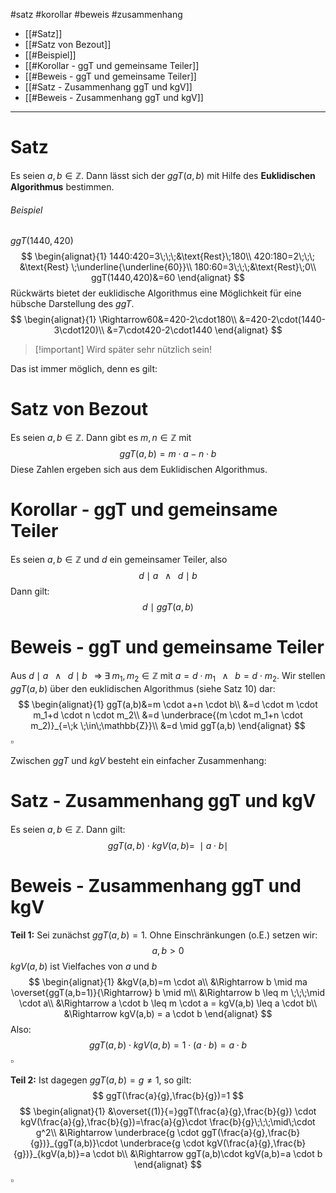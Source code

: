 #satz #korollar #beweis #zusammenhang 

- [[#Satz]]
- [[#Satz von Bezout]]
- [[#Beispiel]]
- [[#Korollar - ggT und gemeinsame Teiler]]
- [[#Beweis - ggT und gemeinsame Teiler]]
- [[#Satz - Zusammenhang ggT und kgV]]
- [[#Beweis - Zusammenhang ggT und kgV]]
-----
# Satz
Es seien $a,b \in \mathbb{Z}$. Dann lässt sich der $ggT(a,b)$ mit Hilfe des **Euklidischen Algorithmus** bestimmen.

###### Beispiel
$ggT(1440,420)$
$$
\begin{alignat}{1}
1440:420=3\;\;\;&\text{Rest}\;180\\
420:180=2\;\;\; &\text{Rest} \;\underline{\underline{60}}\\
180:60=3\;\;\;&\text{Rest}\;0\\
ggT(1440,420)&=60
\end{alignat}
$$
Rückwärts bietet der euklidische Algorithmus eine Möglichkeit für eine hübsche Darstellung des $ggT$.$$
\begin{alignat}{1}
\Rightarrow60&=420-2\cdot180\\
&=420-2\cdot(1440-3\cdot120)\\
&=7\cdot420-2\cdot1440
\end{alignat}
$$
> [!important] Wird später sehr nützlich sein!

Das ist immer möglich, denn es gilt:
# Satz von Bezout
Es seien $a,b \in\mathbb{Z}$. Dann gibt es $m,n \in\mathbb{Z}$ mit $$
ggT(a,b)=m \cdot a-n \cdot b
$$
Diese Zahlen ergeben sich aus dem Euklidischen Algorithmus.

# Korollar - ggT und gemeinsame Teiler
Es seien $a,b \in \mathbb{Z}$ und $d$ ein gemeinsamer Teiler, also $$
d \mid a \;\;\;\land\;\;\;d \mid b
$$
Dann gilt:$$
d \mid ggT(a,b)
$$
# Beweis - ggT und gemeinsame Teiler
Aus $d \mid a \;\;\;\land\;\;\;d \mid b\;\;\;\Rightarrow\;\exists\;m_1,m_2 \in \mathbb{Z}$ mit $a=d \cdot m_1\;\;\;\land\;\;\;b=d \cdot m_2$. Wir stellen $ggT(a,b)$ über den euklidischen Algorithmus (siehe Satz 10) dar:$$
\begin{alignat}{1}
ggT(a,b)&=m \cdot a+n \cdot b\\
&=d \cdot m \cdot m_1+d \cdot n \cdot m_2\\
&=d \underbrace{(m \cdot m_1+n \cdot m_2)}_{=\;k \;\in\;\mathbb{Z}}\\
&=d \mid ggT(a,b)
\end{alignat}
$$
$\square$


Zwischen $ggT$ und $kgV$ besteht ein einfacher Zusammenhang:
# Satz - Zusammenhang ggT und kgV
Es seien $a,b \in\mathbb{Z}$.
Dann gilt:$$
ggT(a,b)\cdot kgV(a,b)=\;\mid a \cdot b \mid
$$
# Beweis - Zusammenhang ggT und kgV
**Teil 1:** Sei zunächst $ggT(a,b)=1$. Ohne Einschränkungen (o.E.) setzen wir:$$
a,b > 0
$$
$kgV(a,b)$ ist Vielfaches von $a$ und $b$ $$
\begin{alignat}{1}
&kgV(a,b)=m \cdot a\\
&\Rightarrow b \mid ma \overset{ggT(a,b=1)}{\Rightarrow} b \mid m\\
&\Rightarrow b \leq m \;\;\;\mid \cdot a\\
&\Rightarrow a \cdot b \leq m \cdot a = kgV(a,b) \leq a \cdot b\\
&\Rightarrow kgV(a,b) = a \cdot b
\end{alignat}
$$
Also:$$
ggT(a,b)\cdot kgV(a,b)=1 \cdot(a \cdot b)= a \cdot b
$$
$\square$

**Teil 2:** Ist dagegen $ggT(a,b) = g \neq 1$, so gilt:$$
ggT(\frac{a}{g},\frac{b}{g})=1
$$
$$
\begin{alignat}{1}
&\overset{(1)}{=}ggT(\frac{a}{g},\frac{b}{g}) \cdot kgV(\frac{a}{g},\frac{b}{g})=\frac{a}{g}\cdot \frac{b}{g}\;\;\;\mid\;\cdot g^2\\
&\Rightarrow \underbrace{g \cdot ggT(\frac{a}{g},\frac{b}{g})}_{ggT(a,b)}\cdot \underbrace{g \cdot kgV(\frac{a}{g},\frac{b}{g})}_{kgV(a,b)}=a \cdot b\\
&\Rightarrow ggT(a,b)\cdot kgV(a,b)=a \cdot b
\end{alignat}
$$
$\square$

